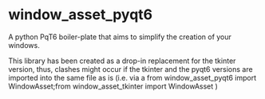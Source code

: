 # window_asset_pyqt6

A python PqT6 boiler-plate that aims to simplify the creation of your windows.

This library has been created as a drop-in replacement for the tkinter version, thus, clashes might occur if the tkinter and the pyqt6 versions are imported into the same file as is (i.e. via a from window_asset_pyqt6 import WindowAsset;from window_asset_tkinter import WindowAsset )
